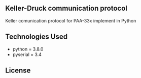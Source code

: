 ## Keller-Druck communication protocol
Keller comunication protocol for PAA-33x implement in Python


## Technologies Used
- python = 3.8.0
- pyserial = 3.4


## License



